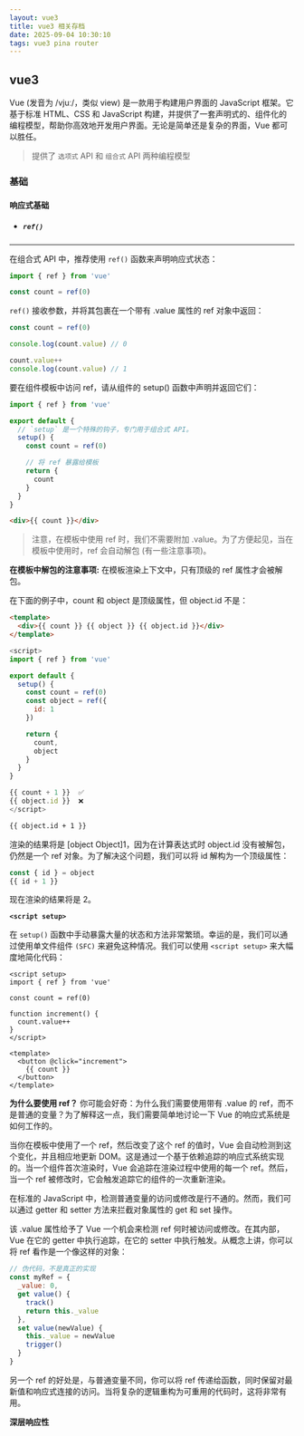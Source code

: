 ```yaml
---
layout: vue3
title: vue3 相关存档
date: 2025-09-04 10:30:10
tags: vue3 pina router
---
```


## vue3 
Vue (发音为 /vjuː/，类似 view) 是一款用于构建用户界面的 JavaScript 框架。它基于标准 HTML、CSS 和 JavaScript 构建，并提供了一套声明式的、组件化的编程模型，帮助你高效地开发用户界面。无论是简单还是复杂的界面，Vue 都可以胜任。
> 提供了 `选项式` API 和 `组合式` API 两种编程模型

<!-- more -->

### 基础
#### 响应式基础

+ ##### **`ref()`**

----

在组合式 API 中，推荐使用 `ref()` 函数来声明响应式状态：

```javascript
import { ref } from 'vue'

const count = ref(0)
```

`ref()` 接收参数，并将其包裹在一个带有 .value 属性的 ref 对象中返回：

```javascript
const count = ref(0)

console.log(count.value) // 0

count.value++
console.log(count.value) // 1
```

要在组件模板中访问 ref，请从组件的 setup() 函数中声明并返回它们：


```javascript
import { ref } from 'vue'

export default {
  // `setup` 是一个特殊的钩子，专门用于组合式 API。
  setup() {
    const count = ref(0)

    // 将 ref 暴露给模板
    return {
      count
    }
  }
}
```

```html
<div>{{ count }}</div>
```

> 注意，在模板中使用 ref 时，我们不需要附加 .value。为了方便起见，当在模板中使用时，ref 会自动解包 (有一些注意事项)。

**在模板中解包的注意事项:**
在模板渲染上下文中，只有顶级的 ref 属性才会被解包。

在下面的例子中，count 和 object 是顶级属性，但 object.id 不是：


```html
<template>
  <div>{{ count }} {{ object }} {{ object.id }}</div>
</template>
```

```js
<script>
import { ref } from 'vue'

export default {
  setup() {
    const count = ref(0)
    const object = ref({
      id: 1
    })

    return {
      count,
      object
    }
  }
}

{{ count + 1 }}  ✅
{{ object.id }}  ❌
</script>
```

```html
{{ object.id + 1 }}
```

渲染的结果将是 [object Object]1，因为在计算表达式时 object.id 没有被解包，仍然是一个 ref 对象。为了解决这个问题，我们可以将 id 解构为一个顶级属性：

```js
const { id } = object
{{ id + 1 }}
```

现在渲染的结果将是 2。

**`<script setup>`**

在 `setup()` 函数中手动暴露大量的状态和方法非常繁琐。幸运的是，我们可以通过使用单文件组件 `(SFC)` 来避免这种情况。我们可以使用 `<script setup>` 来大幅度地简化代码：

```vue
<script setup>
import { ref } from 'vue'

const count = ref(0)

function increment() {
  count.value++
}
</script>

<template>
  <button @click="increment">
    {{ count }}
  </button>
</template>
```
**为什么要使用 ref？**
你可能会好奇：为什么我们需要使用带有 .value 的 ref，而不是普通的变量？为了解释这一点，我们需要简单地讨论一下 Vue 的响应式系统是如何工作的。

当你在模板中使用了一个 ref，然后改变了这个 ref 的值时，Vue 会自动检测到这个变化，并且相应地更新 DOM。这是通过一个基于依赖追踪的响应式系统实现的。当一个组件首次渲染时，Vue 会追踪在渲染过程中使用的每一个 ref。然后，当一个 ref 被修改时，它会触发追踪它的组件的一次重新渲染。

在标准的 JavaScript 中，检测普通变量的访问或修改是行不通的。然而，我们可以通过 getter 和 setter 方法来拦截对象属性的 get 和 set 操作。

该 .value 属性给予了 Vue 一个机会来检测 ref 何时被访问或修改。在其内部，Vue 在它的 getter 中执行追踪，在它的 setter 中执行触发。从概念上讲，你可以将 ref 看作是一个像这样的对象：


```javascript
// 伪代码，不是真正的实现
const myRef = {
  _value: 0,
  get value() {
    track()
    return this._value
  },
  set value(newValue) {
    this._value = newValue
    trigger()
  }
}
```

另一个 ref 的好处是，与普通变量不同，你可以将 ref 传递给函数，同时保留对最新值和响应式连接的访问。当将复杂的逻辑重构为可重用的代码时，这将非常有用。

**深层响应性**

